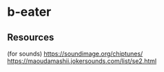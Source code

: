 # b-eater

## Resources
(for sounds)
https://soundimage.org/chiptunes/
https://maoudamashii.jokersounds.com/list/se2.html
